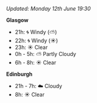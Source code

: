 *Updated: Monday 12th June 19:30*

**Glasgow**

* 21h: :cyclone: Windy (:partly_sunny:)
* 22h: :cyclone: Windy (:sunny:)
* 23h: :sunny: Clear
* 0h - 5h: :partly_sunny: Partly Cloudy
* 6h - 8h: :sunny: Clear

**Edinburgh**

* 21h - 7h: :cloud: Cloudy
* 8h: :sunny: Clear
